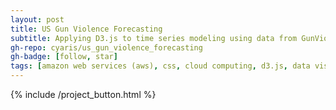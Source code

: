 ```yaml
---
layout: post
title: US Gun Violence Forecasting
subtitle: Applying D3.js to time series modeling using data from GunViolenceArchive.org.
gh-repo: cyaris/us_gun_violence_forecasting
gh-badge: [follow, star]
tags: [amazon web services (aws), css, cloud computing, d3.js, data visualization, etl pipeline, facebook prophet, html, javascript, machine learning, object oriented programming, pandas, python, time series modeling, web development, web scraping]
---
```


<style>

  .btn-group {
    width: 320px;
  }

</style>

{% include /project_button.html %}
